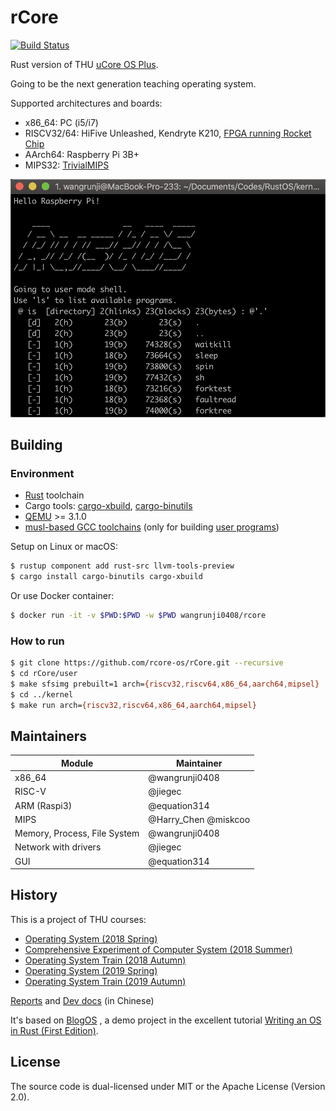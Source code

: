 # rCore

[![Build Status](https://travis-ci.org/rcore-os/rCore.svg?branch=master)](https://travis-ci.org/rcore-os/rCore)

Rust version of THU [uCore OS Plus](https://github.com/chyyuu/ucore_os_plus).

Going to be the next generation teaching operating system.

Supported architectures and boards:

* x86_64: PC (i5/i7)
* RISCV32/64: HiFive Unleashed, Kendryte K210, [FPGA running Rocket Chip](https://github.com/jiegec/fpga-zynq)
* AArch64: Raspberry Pi 3B+
* MIPS32: [TrivialMIPS](https://github.com/Harry-Chen/TrivialMIPS)

![demo](./docs/2_OSLab/os2atc/demo.png)

## Building

### Environment

* [Rust](https://www.rust-lang.org) toolchain
* Cargo tools: [cargo-xbuild](https://github.com/rust-osdev/cargo-xbuild), [cargo-binutils](https://github.com/rust-embedded/cargo-binutils)
* [QEMU](https://www.qemu.org) >= 3.1.0
* [musl-based GCC toolchains](https://musl.cc/) (only for building [user programs](https://github.com/rcore-os/rcore-user))

Setup on Linux or macOS:

```bash
$ rustup component add rust-src llvm-tools-preview
$ cargo install cargo-binutils cargo-xbuild
```

Or use Docker container:

```bash
$ docker run -it -v $PWD:$PWD -w $PWD wangrunji0408/rcore
```

### How to run

```bash
$ git clone https://github.com/rcore-os/rCore.git --recursive
$ cd rCore/user
$ make sfsimg prebuilt=1 arch={riscv32,riscv64,x86_64,aarch64,mipsel}
$ cd ../kernel
$ make run arch={riscv32,riscv64,x86_64,aarch64,mipsel}
```

## Maintainers

| Module | Maintainer            |
|--------|-----------------------|
| x86_64 | @wangrunji0408        |
| RISC-V  | @jiegec               |
| ARM (Raspi3) | @equation314    |
| MIPS   | @Harry_Chen @miskcoo   |
| Memory, Process, File System | @wangrunji0408          |
| Network with drivers | @jiegec |
| GUI    | @equation314          |

## History

This is a project of THU courses:

* [Operating System (2018 Spring) ](http://os.cs.tsinghua.edu.cn/oscourse/OS2018spring/projects/g11)
* [Comprehensive Experiment of Computer System (2018 Summer)](http://os.cs.tsinghua.edu.cn/oscourse/csproject2018/group05)
* [Operating System Train (2018 Autumn)](http://os.cs.tsinghua.edu.cn/oscourse/OsTrain2018)
* [Operating System (2019 Spring)](http://os.cs.tsinghua.edu.cn/oscourse/OS2019spring/projects)
* [Operating System Train (2019 Autumn)](http://os.cs.tsinghua.edu.cn/oscourse/OsTrain2019)

[Reports](./docs) and [Dev docs](https://rucore.gitbook.io/rust-os-docs/) (in Chinese)

It's based on [BlogOS](https://github.com/phil-opp/blog_os) , a demo project in the excellent tutorial [Writing an OS in Rust (First Edition)](https://os.phil-opp.com/first-edition/).

## License

The source code is dual-licensed under MIT or the Apache License (Version 2.0).

